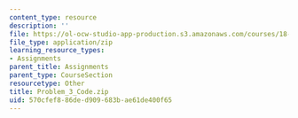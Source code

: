 ```yaml
---
content_type: resource
description: ''
file: https://ol-ocw-studio-app-production.s3.amazonaws.com/courses/18-085-computational-science-and-engineering-i-summer-2020/570cfef886ded909683bae61de400f65_Problem_3_Code.zip
file_type: application/zip
learning_resource_types:
- Assignments
parent_title: Assignments
parent_type: CourseSection
resourcetype: Other
title: Problem_3_Code.zip
uid: 570cfef8-86de-d909-683b-ae61de400f65
---
```


